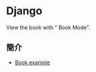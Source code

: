 # Django

View the book with "<i class="fa fa-book fa-fw"></i> Book Mode".

簡介
---
- [Book example](section_Django/section01.md)




